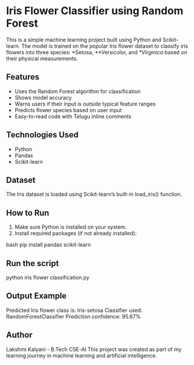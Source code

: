
# Iris Flower Classifier using Random Forest

This is a simple machine learning project built using Python and Scikit-learn. The model is trained on the popular Iris flower dataset to classify iris flowers into three species: *Setosa, **Versicolor, and **Virginica* based on their physical measurements.

## Features

- Uses the Random Forest algorithm for classification
- Shows model accuracy
- Warns users if their input is outside typical feature ranges
- Predicts flower species based on user input
- Easy-to-read code with Telugu inline comments

## Technologies Used

- Python
- Pandas
- Scikit-learn

## Dataset

The Iris dataset is loaded using Scikit-learn’s built-in load_iris() function.

## How to Run

1. Make sure Python is installed on your system.
2. Install required packages (if not already installed):

bash
pip install pandas scikit-learn

## Run the script
python iris flower classification.py

## Output Example
Predicted Iris flower class is: Iris-setosa
Classifier used: RandomForestClassifier
Prediction confidence: 95.67%

## Author
Lakshmi Kalyani - B.Tech CSE-AI
This project was created as part of my learning journey in machine learning and artificial intelligence.

